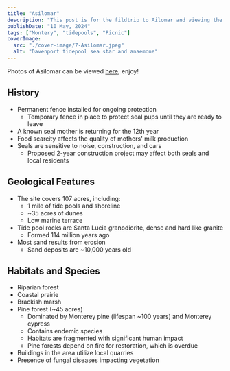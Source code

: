 ```yaml
---
title: "Asilomar"
description: "This post is for the fildtrip to Ailomar and viewing the baby seals"
publishDate: "10 May, 2024"
tags: ["Montery", "tidepools", "Picnic"]
coverImage:
  src: "./cover-image/7-Asilomar.jpeg"
  alt: "Davenport tidepool sea star and anaemone"
---
```


Photos of Asilomar can be viewed [here](https://dropover.cloud/00e1c9), enjoy!

## History

- Permanent fence installed for ongoing protection
  - Temporary fence in place to protect seal pups until they are ready to leave
- A known seal mother is returning for the 12th year
- Food scarcity affects the quality of mothers' milk production
- Seals are sensitive to noise, construction, and cars
  - Proposed 2-year construction project may affect both seals and local residents

## Geological Features

- The site covers 107 acres, including:
  - 1 mile of tide pools and shoreline
  - ~35 acres of dunes
  - Low marine terrace
- Tide pool rocks are Santa Lucia granodiorite, dense and hard like granite
  - Formed 114 million years ago
- Most sand results from erosion
  - Sand deposits are ~10,000 years old

## Habitats and Species

- Riparian forest
- Coastal prairie
- Brackish marsh
- Pine forest (~45 acres)
  - Dominated by Monterey pine (lifespan ~100 years) and Monterey cypress
  - Contains endemic species
  - Habitats are fragmented with significant human impact
  - Pine forests depend on fire for restoration, which is overdue
- Buildings in the area utilize local quarries
- Presence of fungal diseases impacting vegetation
